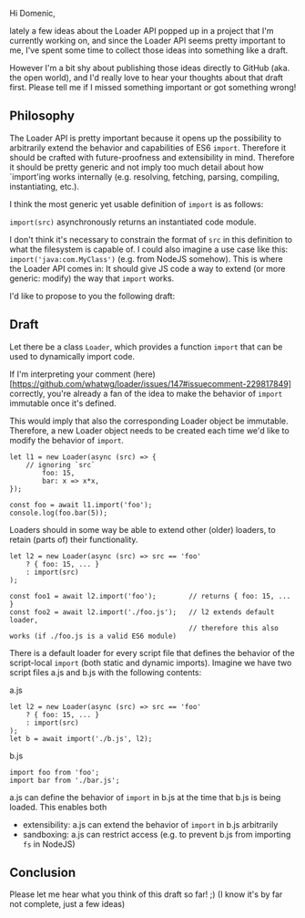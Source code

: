 Hi Domenic,

lately a few ideas about the Loader API popped up in a project that I'm currently working on, and since the Loader API seems pretty 
important to me, I've spent some time to collect those ideas into something like a draft.

However I'm a bit shy about publishing those ideas directly to GitHub (aka. the open world), and I'd really love to hear your thoughts about 
that draft first. Please tell me if I missed something important or got something wrong!


Philosophy
----------

The Loader API is pretty important because it opens up the possibility to arbitrarily extend the behavior and capabilities of ES6 `import`. 
Therefore it should be crafted with future-proofness and extensibility in mind. Therefore it should be pretty generic and not imply too much 
detail about how `import'ing works internally (e.g. resolving, fetching, parsing, compiling, instantiating, etc.).

I think the most generic yet usable definition of `import` is as follows:

`import(src)` asynchronously returns an instantiated code module.

I don't think it's necessary to constrain the format of `src` in this definition to what the filesystem is capable of. I could also imagine 
a use case like this: `import('java:com.MyClass')` (e.g. from NodeJS somehow). This is where the Loader API comes in: It should give JS code 
a way to extend (or more generic: modify) the way that `import` works.

I'd like to propose to you the following draft:


Draft
-----

Let there be a class `Loader`, which provides a function `import` that can be used to dynamically import code.

If I'm interpreting your comment (here)[https://github.com/whatwg/loader/issues/147#issuecomment-229817849] correctly, you're already a fan 
of the idea to make the behavior of `import` immutable once it's defined.

This would imply that also the corresponding Loader object be immutable. Therefore, a new Loader object needs to be created each time we'd 
like to modify the behavior of `import`.

```
let l1 = new Loader(async (src) => {
	// ignoring `src`
		foo: 15,
		bar: x => x*x,
});

const foo = await l1.import('foo');
console.log(foo.bar(5));
```

Loaders should in some way be able to extend other (older) loaders, to retain (parts of) their functionality.

```
let l2 = new Loader(async (src) => src == 'foo'
	? { foo: 15, ... }
	: import(src)
);

const foo1 = await l2.import('foo');        // returns { foo: 15, ... }
const foo2 = await l2.import('./foo.js');   // l2 extends default loader,
                                            // therefore this also works (if ./foo.js is a valid ES6 module)
```

There is a default loader for every script file that defines the behavior of the script-local `import` (both static and dynamic imports).
Imagine we have two script files a.js and b.js with the following contents:

a.js
```
let l2 = new Loader(async (src) => src == 'foo'
	? { foo: 15, ... }
	: import(src)
);
let b = await import('./b.js', l2);
```

b.js
```
import foo from 'foo';
import bar from './bar.js';
```

a.js can define the behavior of `import` in b.js at the time that b.js is being loaded. This enables both
* extensibility: a.js can extend the behavior of `import` in b.js arbitrarily
* sandboxing: a.js can restrict access  (e.g. to prevent b.js from importing `fs` in NodeJS)


Conclusion
----------

Please let me hear what you think of this draft so far! ;)
(I know it's by far not complete, just a few ideas)

